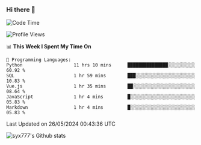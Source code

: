 ### Hi there 👋

<!--
**syx777/syx777** is a ✨ _special_ ✨ repository because its `README.md` (this file) appears on your GitHub profile.

Here are some ideas to get you started:

- 🔭 I’m currently working on ...
- 🌱 I’m currently learning ...
- 👯 I’m looking to collaborate on ...
- 🤔 I’m looking for help with ...
- 💬 Ask me about ...
- 📫 How to reach me: ...
- 😄 Pronouns: ...
- ⚡ Fun fact: ...
-->
<!--START_SECTION:waka-->
![Code Time](http://img.shields.io/badge/Code%20Time-98%20hrs%205%20mins-blue)

![Profile Views](http://img.shields.io/badge/Profile%20Views-101-blue)

📊 **This Week I Spent My Time On** 

```text
💬 Programming Languages: 
Python                   11 hrs 10 mins      ███████████████░░░░░░░░░░   60.92 % 
SQL                      1 hr 59 mins        ███░░░░░░░░░░░░░░░░░░░░░░   10.83 % 
Vue.js                   1 hr 35 mins        ██░░░░░░░░░░░░░░░░░░░░░░░   08.64 % 
JavaScript               1 hr 4 mins         █░░░░░░░░░░░░░░░░░░░░░░░░   05.83 % 
Markdown                 1 hr 4 mins         █░░░░░░░░░░░░░░░░░░░░░░░░   05.83 % 
```


 Last Updated on 26/05/2024 00:43:36 UTC
<!--END_SECTION:waka-->

![syx777's Github stats](https://github-readme-stats.vercel.app/api?username=syx777&show_icons=true&count_private=true&t=123457)
